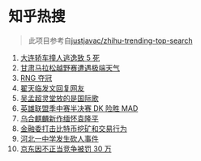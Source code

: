 # 知乎热搜

> 此项目参考自[justjavac/zhihu-trending-top-search](https://github.com/justjavac/zhihu-trending-top-search/blob/main/utils.ts)

<!-- BEGIN -->
  <!-- 最后更新时间:Mon May 24 2021 22:13:21 GMT+0000 (Coordinated Universal Time) -->
  1. [大连轿车撞人逃逸致 5 死](https://www.zhihu.com/search?q=大连车祸)
1. [甘肃马拉松越野赛遭遇极端天气](https://www.zhihu.com/search?q=甘肃马拉松)
1. [RNG 夺冠](https://www.zhihu.com/search?q=rng)
1. [翟天临发文回复网友](https://www.zhihu.com/search?q=翟天临)
1. [吴孟超灵堂放的是国际歌](https://www.zhihu.com/search?q=吴孟超)
1. [英雄联盟季中赛半决赛 DK 险胜 MAD](https://www.zhihu.com/search?q=英雄联盟)
1. [乌合麒麟新作缅怀袁隆平](https://www.zhihu.com/search?q=乌合麒麟新作)
1. [金融委打击比特币挖矿和交易行为](https://www.zhihu.com/search?q=金融委打击比特币)
1. [河北一中学发生砍人事件](https://www.zhihu.com/search?q=河北中学砍人)
1. [京东因不正当竞争被罚 30 万](https://www.zhihu.com/search?q=京东罚款)
  <!-- END -->